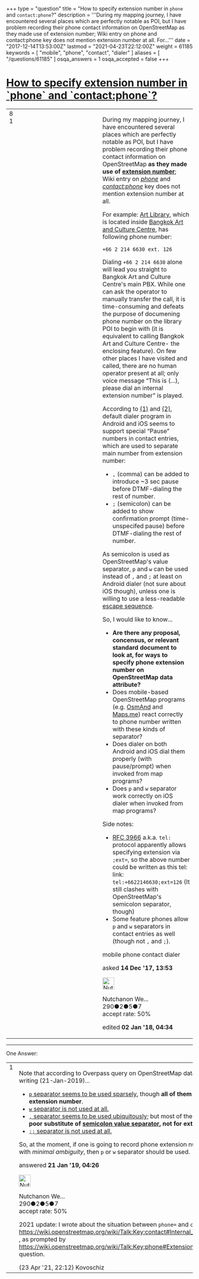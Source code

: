 +++
type = "question"
title = "How to specify extension number in `phone` and `contact:phone`?"
description = '''During my mapping journey, I have encountered several places which are perfectly notable as POI, but I have problem recording their phone contact information on OpenStreetMap as they made use of extension number; Wiki entry on phone and contact:phone key does not mention extension number at all. For...'''
date = "2017-12-14T13:53:00Z"
lastmod = "2021-04-23T22:12:00Z"
weight = 61185
keywords = [ "mobile", "phone", "contact", "dialer" ]
aliases = [ "/questions/61185" ]
osqa_answers = 1
osqa_accepted = false
+++

<div class="headNormal">

# [How to specify extension number in \`phone\` and \`contact:phone\`?](/questions/61185/how-to-specify-extension-number-in-phone-and-contactphone)

</div>

<div id="main-body">

<div id="askform">

<table id="question-table" style="width:100%;">
<colgroup>
<col style="width: 50%" />
<col style="width: 50%" />
</colgroup>
<tbody>
<tr>
<td style="width: 30px; vertical-align: top"><div class="vote-buttons">
<span id="post-61185-upvote" class="ajax-command post-vote up" rel="nofollow" title="I like this post (click again to cancel)"> </span>
<div id="post-61185-score" class="post-score" title="current number of votes">
8
</div>
<span id="post-61185-downvote" class="ajax-command post-vote down" rel="nofollow" title="I dont like this post (click again to cancel)"> </span> <span id="favorite-mark" class="ajax-command favorite-mark" rel="nofollow" title="mark/unmark this question as favorite (click again to cancel)"> </span>
<div id="favorite-count" class="favorite-count">
1
</div>
</div></td>
<td><div id="item-right">
<div class="question-body">
<p>During my mapping journey, I have encountered several places which are perfectly notable as POI, but I have problem recording their phone contact information on OpenStreetMap <strong>as they made use of <a href="https://en.wikipedia.org/wiki/Extension_%28telephone%29">extension number</a></strong>; Wiki entry on <a href="https://wiki.openstreetmap.org/wiki/Key:phone?oldid=1534098"><em>phone</em></a> and <a href="https://wiki.openstreetmap.org/wiki/Key:contact?oldid=1513869"><em>contact:phone</em></a> key does not mention extension number at all.</p>
<p>For example: <a href="https://www.openstreetmap.org/node/5283277354#map=19/13.74675/100.53012">Art Library</a>, which is located inside <a href="https://www.openstreetmap.org/way/48966995#map=19/13.74674/100.53028">Bangkok Art and Culture Centre</a>, has following phone number:</p>
<pre><code>+66 2 214 6630 ext. 126</code></pre>
<p>Dialing <code>+66 2 214 6630</code> alone will lead you straight to Bangkok Art and Culture Centre's main PBX. While one can ask the operator to manually transfer the call, it is time-consuming and defeats the purpose of documening phone number on the library POI to begin with (it is equivalent to calling Bangkok Art and Culture Centre- the enclosing feature). On few other places I have visited and called, there are no human operator present at all; only voice message “This is (...), please dial an internal extension number” is played.</p>
<p>According to <a href="http://www.androidpolice.com/2010/05/10/how-to-add-hard-wait-and-soft-2-3-sec-pauses-to-your-android-contacts/">(1)</a> and <a href="https://www.imore.com/daily-tip-automatically-dialing-extension-iphone">(2)</a>, default dialer program in Android and iOS seems to support special “Pause” numbers in contact entries, which are used to separate main number from extension number:</p>
<ul>
<li><code>,</code> (comma) can be added to introduce ~3 sec pause before DTMF-dialing the rest of number.</li>
<li><code>;</code> (semicolon) can be added to show confirmation prompt (time-unspecifed pause) before DTMF-dialing the rest of number.</li>
</ul>
<p>As semicolon is used as OpenStreetMap's value separator, <code>p</code> and <code>w</code> can be used instead of <code>,</code> and <code>;</code> at least on Android dialer (not sure about iOS though), unless one is willing to use a less-readable <a href="https://wiki.openstreetmap.org/wiki/Semi-colon_value_separator?oldid=1439144#Escaping_with_.27.3B.3B.27">escape sequence</a>.</p>
<p>So, I would like to know...</p>
<ul>
<li><strong>Are there any proposal, concensus, or relevant standard document to look at, for ways to specify phone extension number on OpenStreetMap data attribute?</strong></li>
<li>Does mobile-based OpenStreetMap programs (e.g. <a href="https://en.wikipedia.org/wiki/OsmAnd">OsmAnd</a> and <a href="https://en.wikipedia.org/wiki/Maps.me">Maps.me</a>) react correctly to phone number written with these kinds of separator?</li>
<li>Does dialer on both Android and iOS dial them properly (with pause/prompt) when invoked from map programs?</li>
<li>Does <code>p</code> and <code>w</code> separator work correctly on iOS dialer when invoked from map programs?</li>
</ul>
<p>Side notes:</p>
<ul>
<li><a href="https://tools.ietf.org/html/rfc3966">RFC 3966</a> a.k.a. <code>tel:</code> protocol apparently allows specifying extension via <code>;ext=</code>, so the above number could be written as this <span>tel: link</span>: <code>tel:+6622146630;ext=126</code> (It still clashes with OpenStreetMap's semicolon separator, though)</li>
<li>Some feature phones allow <code>p</code> and <code>w</code> separators in contact entries as well (though not <code>,</code> and <code>;</code>).</li>
</ul>
</div>
<div id="question-tags" class="tags-container tags">
<span class="post-tag tag-link-mobile" rel="tag" title="see questions tagged &#39;mobile&#39;">mobile</span> <span class="post-tag tag-link-phone" rel="tag" title="see questions tagged &#39;phone&#39;">phone</span> <span class="post-tag tag-link-contact" rel="tag" title="see questions tagged &#39;contact&#39;">contact</span> <span class="post-tag tag-link-dialer" rel="tag" title="see questions tagged &#39;dialer&#39;">dialer</span>
</div>
<div id="question-controls" class="post-controls">
&#10;</div>
<div class="post-update-info-container">
<div class="post-update-info post-update-info-user">
<p>asked <strong>14 Dec '17, 13:53</strong></p>
<img src="https://secure.gravatar.com/avatar/d0bf78fa6f7ca788533635c1bb605e12?s=32&amp;d=identicon&amp;r=g" class="gravatar" width="32" height="32" alt="Nutchanon%20Wetchasit&#39;s gravatar image" />
<p><span>Nutchanon We...</span><br />
<span class="score" title="290 reputation points">290</span><span title="2 badges"><span class="badge1">●</span><span class="badgecount">2</span></span><span title="5 badges"><span class="silver">●</span><span class="badgecount">5</span></span><span title="7 badges"><span class="bronze">●</span><span class="badgecount">7</span></span><br />
<span class="accept_rate" title="Rate of the user&#39;s accepted answers">accept rate:</span> <span title="Nutchanon Wetchasit has one accepted answer">50%</span></p>
</div>
<div class="post-update-info post-update-info-edited">
<p><span> edited <strong>02 Jan '18, 04:34</strong> </span></p>
</div>
</div>
<div id="comments-container-61185" class="comments-container">
&#10;</div>
<div id="comment-tools-61185" class="comment-tools">
&#10;</div>
<div class="clear">
&#10;</div>
<div id="comment-61185-form-container" class="comment-form-container">
&#10;</div>
<div class="clear">
&#10;</div>
</div></td>
</tr>
</tbody>
</table>

------------------------------------------------------------------------

<div class="tabBar">

<span id="sort-top"></span>

<div class="headQuestions">

One Answer:

</div>

</div>

<span id="67653"></span>

<div id="answer-container-67653" class="answer answered-by-owner">

<table style="width:100%;">
<colgroup>
<col style="width: 50%" />
<col style="width: 50%" />
</colgroup>
<tbody>
<tr>
<td style="width: 30px; vertical-align: top"><div class="vote-buttons">
<span id="post-67653-upvote" class="ajax-command post-vote up" rel="nofollow" title="I like this post (click again to cancel)"> </span>
<div id="post-67653-score" class="post-score" title="current number of votes">
1
</div>
<span id="post-67653-downvote" class="ajax-command post-vote down" rel="nofollow" title="I dont like this post (click again to cancel)"> </span>
</div></td>
<td><div class="item-right">
<div class="answer-body">
<p>Note that according to Overpass query on OpenStreetMap data at the time of this writing (21-Jan-2019)...</p>
<ul>
<li><a href="https://overpass-turbo.eu/?Q=node%5B%7E%22%5E%28contact%3A%29%3Fphone%28%3A.%2B%29%3F%24%22%7E%22%5B0-9%5D%5B-+%5D*p%5B-+%5D*%5B0-9%5D%22%5D%3Bout%3B%28way%5B%7E%22%5E%28contact%3A%29%3Fphone%28%3A.%2B%29%3F%24%22%7E%22%5B0-9%5D%5B-+%5D*p%5B-+%5D*%5B0-9%5D%22%5D%3Brelation%5B%7E%22%5E%28contact%3A%29%3Fphone%28%3A.%2B%29%3F%24%22%7E%22%5B0-9%5D%5B-+%5D*p%5B-+%5D*%5B0-9%5D%22%5D%3B%29-%3E._%3Bout%3B%3E%3Bout+skel%3B&amp;R"><code>p</code> separator seems to be used sparsely</a>, though <strong>all of them are apparently used for extension number</strong>.</li>
<li><a href="https://overpass-turbo.eu/?Q=node%5B~%22%5E%28contact%3A%29%3Fphone%28%3A.%2B%29%3F%24%22~%22%5B0-9%5D%5B-+%5D*w%5B-+%5D*%5B0-9%5D%22%5D%3Bout%3B%28way%5B~%22%5E%28contact%3A%29%3Fphone%28%3A.%2B%29%3F%24%22~%22%5B0-9%5D%5B-+%5D*w%5B-+%5D*%5B0-9%5D%22%5D%3Brelation%5B~%22%5E%28contact%3A%29%3Fphone%28%3A.%2B%29%3F%24%22~%22%5B0-9%5D%5B-+%5D*w%5B-+%5D*%5B0-9%5D%22%5D%3B%29-%3E._%3Bout%3B%3E%3Bout+skel%3B&amp;R"><code>w</code> separator is not used at all.</a></li>
<li><a href="https://overpass-turbo.eu/?Q=node%5B%7E%22%5E%28contact%3A%29%3Fphone%28%3A.%2B%29%3F%24%22%7E%22%5B0-9%5D%5B-+%5D*%2C%5B-+%5D*%5B0-9%5D%22%5D%3Bout%3B%28way%5B%7E%22%5E%28contact%3A%29%3Fphone%28%3A.%2B%29%3F%24%22%7E%22%5B0-9%5D%5B-+%5D*%2C%5B-+%5D*%5B0-9%5D%22%5D%3Brelation%5B%7E%22%5E%28contact%3A%29%3Fphone%28%3A.%2B%29%3F%24%22%7E%22%5B0-9%5D%5B-+%5D*%2C%5B-+%5D*%5B0-9%5D%22%5D%3B%29-%3E._%3Bout%3B%3E%3Bout+skel%3B&amp;R"><code>,</code> separator seems to be used ubiquitously</a>; but most of them are apparently used as <strong>poor substitute of <a href="https://wiki.openstreetmap.org/wiki/Semi-colon_value_separator">semicolon value separator</a>, not for extenstion number</strong>.</li>
<li><a href="https://overpass-turbo.eu/?Q=node%5B%7E%22%5E%28contact%3A%29%3Fphone%28%3A.%2B%29%3F%24%22%7E%22%5B0-9%5D%5B-+%5D*%3B%3B%5B-+%5D*%5B0-9%5D%22%5D%3Bout%3B%28way%5B%7E%22%5E%28contact%3A%29%3Fphone%28%3A.%2B%29%3F%24%22%7E%22%5B0-9%5D%5B-+%5D*%3B%3B%5B-+%5D*%5B0-9%5D%22%5D%3Brelation%5B%7E%22%5E%28contact%3A%29%3Fphone%28%3A.%2B%29%3F%24%22%7E%22%5B0-9%5D%5B-+%5D*%3B%3B%5B-+%5D*%5B0-9%5D%22%5D%3B%29-%3E._%3Bout%3B%3E%3Bout+skel%3B&amp;R"><code>;;</code> separator is not used at all.</a></li>
</ul>
<p>So, at the moment, if one is going to record phone extension number on OpenStreetMap with <em>minimal ambiguity</em>, then <code>p</code> or <code>w</code> separator should be used.</p>
</div>
<div class="answer-controls post-controls">
&#10;</div>
<div class="post-update-info-container">
<div class="post-update-info post-update-info-user">
<p>answered <strong>21 Jan '19, 04:26</strong></p>
<img src="https://secure.gravatar.com/avatar/d0bf78fa6f7ca788533635c1bb605e12?s=32&amp;d=identicon&amp;r=g" class="gravatar" width="32" height="32" alt="Nutchanon%20Wetchasit&#39;s gravatar image" />
<p><span>Nutchanon We...</span><br />
<span class="score" title="290 reputation points">290</span><span title="2 badges"><span class="badge1">●</span><span class="badgecount">2</span></span><span title="5 badges"><span class="silver">●</span><span class="badgecount">5</span></span><span title="7 badges"><span class="bronze">●</span><span class="badgecount">7</span></span><br />
<span class="accept_rate" title="Rate of the user&#39;s accepted answers">accept rate:</span> <span title="Nutchanon Wetchasit has one accepted answer">50%</span></p>
</div>
</div>
<div id="comments-container-67653" class="comments-container">
<span id="79829"></span>
<div id="comment-79829" class="comment">
<div id="post-79829-score" class="comment-score">
&#10;</div>
<div class="comment-text">
<p>2021 update: I wrote about the situation between <code>phone=</code> and <code>contact:phone=</code> on wiki in <a href="https://wiki.openstreetmap.org/wiki/Talk:Key:contact#Internal_phone_extension_number">https://wiki.openstreetmap.org/wiki/Talk:Key:contact#Internal_phone_extension_number</a> , as prompted by <a href="https://wiki.openstreetmap.org/wiki/Talk:Key:phone#Extension_numbers">https://wiki.openstreetmap.org/wiki/Talk:Key:phone#Extension_numbers</a> and a Discord question.</p>
</div>
<div id="comment-79829-info" class="comment-info">
<span class="comment-age">(23 Apr '21, 22:12)</span> <span class="comment-user userinfo">Kovoschiz</span>
</div>
</div>
</div>
<div id="comment-tools-67653" class="comment-tools">
&#10;</div>
<div class="clear">
&#10;</div>
<div id="comment-67653-form-container" class="comment-form-container">
&#10;</div>
<div class="clear">
&#10;</div>
</div></td>
</tr>
</tbody>
</table>

</div>

<div class="paginator-container-left">

</div>

</div>

</div>

